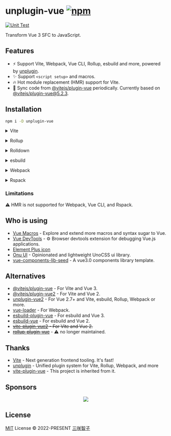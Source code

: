 # unplugin-vue [![npm](https://img.shields.io/npm/v/unplugin-vue.svg)](https://npmjs.com/package/unplugin-vue)

[![Unit Test](https://github.com/unplugin/unplugin-vue/actions/workflows/unit-test.yml/badge.svg)](https://github.com/unplugin/unplugin-vue/actions/workflows/unit-test.yml)

Transform Vue 3 SFC to JavaScript.

## Features

- ⚡️ Support Vite, Webpack, Vue CLI, Rollup, esbuild and more, powered by [unplugin](https://github.com/unjs/unplugin).
- ✨ Support `<script setup>` and macros.
- 🔥 Hot module replacement (HMR) support for Vite.
- 🔄 Sync code from [@vitejs/plugin-vue](https://github.com/vitejs/vite-plugin-vue/tree/main/packages/plugin-vue) periodically.
  Currently based on [@vitejs/plugin-vue@5.2.3](https://github.com/vitejs/vite-plugin-vue/tree/plugin-vue@5.2.3/packages/plugin-vue).

## Installation

```bash
npm i -D unplugin-vue
```

<details>
<summary>Vite</summary><br>

```ts
// vite.config.ts
import Vue from 'unplugin-vue/vite'

export default defineConfig({
  plugins: [Vue()],
})
```

<br></details>

<details>
<summary>Rollup</summary><br>

```ts
// rollup.config.js
import Vue from 'unplugin-vue/rollup'

export default {
  plugins: [Vue()],
}
```

<br></details>

<details>
<summary>Rolldown</summary><br>

```ts
// rolldown.config.js
import Vue from 'unplugin-vue/rolldown'

export default {
  plugins: [Vue()],
}
```

<br></details>

<details>
<summary>esbuild</summary><br>

```ts
import { build } from 'esbuild'
import Vue from 'unplugin-vue/esbuild'

build({
  plugins: [Vue()],
})
```

<br></details>

<details>
<summary>Webpack</summary><br>

```js
// webpack.config.js
import Vue from 'unplugin-vue/webpack'

export default {
  /* ... */
  plugins: [Vue()],
}
```

<br></details>

<details>
<summary>Rspack</summary><br>

```ts
// rspack.config.js
import Vue from 'unplugin-vue/rspack'

export default {
  /* ... */
  plugins: [Vue()],
}
```

<br></details>

### Limitations

⚠️ HMR is not supported for Webpack, Vue CLI, and Rspack.

## Who is using

- [Vue Macros](https://github.com/vue-macros/vue-macros) - Explore and extend more macros and syntax sugar to Vue.
- [Vue DevTools](https://github.com/vuejs/devtools) - ⚙️ Browser devtools extension for debugging Vue.js applications.
- [Element Plus icon](https://github.com/element-plus/element-plus-icons)
- [Onu UI](https://github.com/onu-ui/onu-ui) - Opinionated and lightweight UnoCSS ui library.
- [vue-components-lib-seed](https://github.com/zouhangwithsweet/vue-components-lib-seed) - A vue3.0 components library template.

## Alternatives

- [@vitejs/plugin-vue](https://github.com/vitejs/vite-plugin-vue/tree/main/packages/plugin-vue) - For Vite and Vue 3.
- [@vitejs/plugin-vue2](https://github.com/vitejs/vite-plugin-vue2) - For Vite and Vue 2.
- [unplugin-vue2](https://github.com/unplugin/unplugin-vue2) - For Vue 2.7+ and Vite, esbuild, Rollup, Webpack or more.
- [vue-loader](https://github.com/vuejs/vue-loader) - For Webpack.
- [esbuild-plugin-vue](https://github.com/egoist/esbuild-plugin-vue) - For esbuild and Vue 3.
- [esbuild-vue](https://github.com/apeschar/esbuild-vue) - For esbuild and Vue 2.
- ~~[vite-plugin-vue2](https://github.com/underfin/vite-plugin-vue2) - For Vite and Vue 2.~~
- ~~[rollup-plugin-vue](https://github.com/vuejs/rollup-plugin-vue)~~ - ⚠️ no longer maintained.

## Thanks

- [Vite](https://github.com/vitejs/vite) - Next generation frontend tooling. It's fast!
- [unplugin](https://github.com/unjs/unplugin) - Unified plugin system for Vite, Rollup, Webpack, and more
- [vite-plugin-vue](https://github.com/vitejs/vite-plugin-vue) - This project is inherited from it.

## Sponsors

<p align="center">
  <a href="https://cdn.jsdelivr.net/gh/sxzz/sponsors/sponsors.svg">
    <img src='https://cdn.jsdelivr.net/gh/sxzz/sponsors/sponsors.svg'/>
  </a>
</p>

## License

[MIT](./LICENSE) License © 2022-PRESENT [三咲智子](https://github.com/sxzz)
